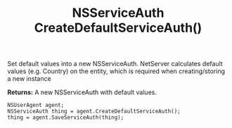 ﻿---
uid: crmscript_ref_NSUserAgent_CreateDefaultServiceAuth
title: NSServiceAuth CreateDefaultServiceAuth()
intellisense: NSUserAgent.CreateDefaultServiceAuth
keywords: NSUserAgent, CreateDefaultServiceAuth
so.topic: reference
---
	  
Set default values into a new NSServiceAuth.
NetServer calculates default values (e.g. Country) on the entity, which is required when creating/storing a new instance
	  
**Returns:** A new NSServiceAuth with default values.

```crmscript
NSUserAgent agent;
NSServiceAuth thing = agent.CreateDefaultServiceAuth();
thing = agent.SaveServiceAuth(thing);
```

